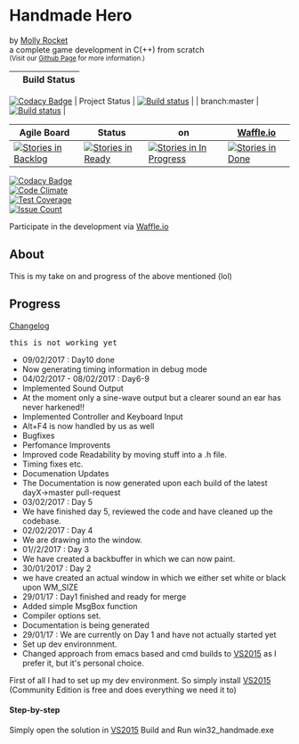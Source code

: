 # Handmade Hero
by [Molly Rocket][]  
a complete game development in C(++) from scratch  
<small>(Visit our [Github Page][] for more information.)</small>

|                |                                                                               Build Status                                                                               |
|----------------|:------------------------------------------------------------------------------------------------------------------------------------------------------------------------:|
[![Codacy Badge](https://api.codacy.com/project/badge/Grade/df831b31c02e458aab74c6f77fce60ae)](https://www.codacy.com/app/smeierzubiesen/hmh?utm_source=github.com&utm_medium=referral&utm_content=smeierzubiesen/hmh&utm_campaign=badger)
| Project Status |               [![Build status](https://ci.appveyor.com/api/projects/status/ut2kjvfxq7ceny9x?svg=true)](https://ci.appveyor.com/project/smeierzubiesen/hmh)               |
| branch:master  | [![Build status](https://ci.appveyor.com/api/projects/status/ut2kjvfxq7ceny9x/branch/master?svg=true)](https://ci.appveyor.com/project/smeierzubiesen/hmh/branch/master) |

| Agile Board | Status | on | [Waffle.io][] |
|-------------------------------------------------------------------------------------------------------------------------------------------|------------------------------------------------------------------------------------------------------------------------------------|----------------------------------------------------------------------------------------------------------------------------------------------------------|----------------------------------------------------------------------------------------------------------------------------------|
| [![Stories in Backlog](https://badge.waffle.io/smeierzubiesen/hmh.svg?label=Backlog&title=Backlog)](https://waffle.io/smeierzubiesen/hmh) | [![Stories in Ready](https://badge.waffle.io/smeierzubiesen/hmh.svg?label=Ready&title=Ready)](http://waffle.io/smeierzubiesen/hmh) | [![Stories in In Progress](https://badge.waffle.io/smeierzubiesen/hmh.svg?label=In%20Progess&title=In%20Progress)](https://waffle.io/smeierzubiesen/hmh) | [![Stories in Done](https://badge.waffle.io/smeierzubiesen/hmh.svg?label=done&title=Done)](https://waffle.io/smeierzubiesen/hmh) |

[![Codacy Badge](https://api.codacy.com/project/badge/Grade/df831b31c02e458aab74c6f77fce60ae)](https://www.codacy.com/app/smeierzubiesen/hmh?utm_source=github.com&amp;utm_medium=referral&amp;utm_content=smeierzubiesen/hmh&amp;utm_campaign=Badge_Grade)  
[![Code Climate](https://codeclimate.com/github/smeierzubiesen/hmh/badges/gpa.svg)](https://codeclimate.com/github/smeierzubiesen/hmh)  
[![Test Coverage](https://codeclimate.com/github/smeierzubiesen/hmh/badges/coverage.svg)](https://codeclimate.com/github/smeierzubiesen/hmh/coverage)  
[![Issue Count](https://codeclimate.com/github/smeierzubiesen/hmh/badges/issue_count.svg)](https://codeclimate.com/github/smeierzubiesen/hmh)

Participate in the development via [Waffle.io][]

## About
This is my take on and progress of the above mentioned (lol)

## Progress

[Changelog](/hmh/changelog.md)
<pre>this is not working yet</pre>
 - 09/02/2017 : Day10 done
  - Now generating timing information in debug mode
 - 04/02/2017 - 08/02/2017 : Day6-9
  - Implemented Sound Output
   - At the moment only a sine-wave output but a clearer sound an ear has never harkened!!
  - Implemented Controller and Keyboard Input
   - Alt+F4 is now handled by us as well
  - Bugfixes
  - Perfomance Improvents
   - Improved code Readability by moving stuff into a .h file.
   - Timing fixes etc.
  - Documenation Updates
   - The Documentation is now generated upon each build of the latest dayX->master pull-request
 - 03/02/2017 : Day 5
  - We have finished day 5, reviewed the code and have cleaned up the codebase.
 - 02/02/2017 : Day 4
  - We are drawing into the window.
 - 01//2/2017 : Day 3
  - We have created a backbuffer in which we can now paint.
 - 30/01/2017 : Day 2
  - we have created an actual window in which we either set white or black upon WM_SIZE
 - 29/01/17 : Day1 finished and ready for merge
  - Added simple MsgBox function
  - Compiler options set.
  - Documentation is being generated
 - 29/01/17 : We are currently on Day 1 and have not actually started yet
  - Set up dev environnment.
  - Changed approach from emacs based and cmd builds to [VS2015][] as I prefer it, but it's personal choice.

First of all I had to set up my dev environment.
So simply install [VS2015][] (Community Edition is free and does everything we need it to)

#### Step-by-step

Simply open the solution in [VS2015][] Build and Run win32_handmade.exe

  [Github Page]: https://smeierzubiesen.github.io/hmh/  "Handmade Hero Github Page"
  [Waffle.io]: https://waffle.io/smeierzubiesen/hmh     "Waffle.io Handmade Hero"
  [VS2015]: https://www.visualstudio.com/downloads/     "Visual Studio 2015 Downloads"
  [Molly Rocket]: https://mollyrocket.com               "Molly Rocket"
